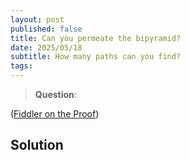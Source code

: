 ```yaml
---
layout: post
published: false
title: Can you permeate the bipyramid?
date: 2025/05/18
subtitle: How many paths can you find?
tags:
---
```


>**Question**:

<!--more-->

([Fiddler on the Proof](https://thefiddler.substack.com/p/can-you-permeate-the-pyramid))

## Solution

<br>
